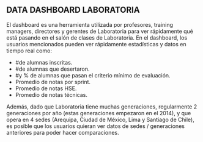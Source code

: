 ## DATA DASHBOARD LABORATORIA  

El dashboard es una herramienta utilizada por profesores, training managers, directores y gerentes de Laboratoria para ver rápidamente qué está pasando en el salón de clases de Laboratoria. En el dashboard, los usuarios mencionados pueden ver rápidamente estadísticas y datos en tiempo real como:

- #de alumnas inscritas.
- #de alumnas que desertaron.
- #y % de alumnas que pasan el criterio mínimo de evaluación.
- Promedio de notas por sprint.
- Promedio de notas HSE.
- Promedio de notas técnicas.  

Además, dado que Laboratoria tiene muchas generaciones, regularmente 2 generaciones por año (estas generaciones empezaron en el 2014), y que opera en 4 sedes (Arequipa, Ciudad de México, Lima y Santiago de Chile), es posible que los usuarios quieran ver datos de sedes / generaciones anteriores para poder hacer comparaciones.  
